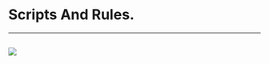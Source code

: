 # Scripts And Rules.
-------
![](https://raw.githubusercontent.com/Centralmatrix3/Scripts-Rules/Master/Matrix-icon/Matrix/D-001.JPG)
-------
